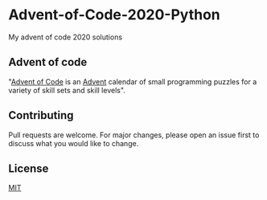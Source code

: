 # Advent-of-Code-2020-Python

My advent of code 2020 solutions

## Advent of code

"[Advent of Code](https://adventofcode.com/) is an [Advent](https://en.wikipedia.org/wiki/Advent) calendar of small programming puzzles for a variety of skill sets and skill levels".

## Contributing
Pull requests are welcome. For major changes, please open an issue first to discuss what you would like to change.

## License
[MIT](https://choosealicense.com/licenses/mit/)
